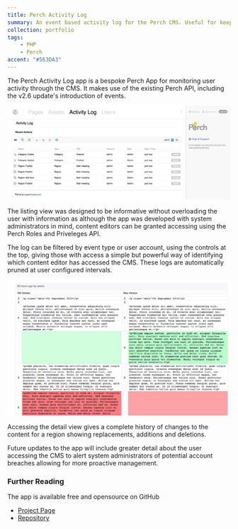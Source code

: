 ```yaml
---
title: Perch Activity Log
summary: An event based activity log for the Perch CMS. Useful for keeping track which content editors have published changes and viewing the historical differences.
collection: portfolio
tags: 
    - PHP
    - Perch
accent: "#563DA3"
---
```


The Perch Activity Log app is a bespoke Perch App for monitoring user activity through the CMS. It makes use of the existing Perch API, including the v2.6 update's introduction of events.

![Log Index](/images/portfolio/perch-activity-log/log-index.png)

The listing view was designed to be informative without overloading the user with information as although the app was developed with system administrators in mind, content editors can be granted accessing using the Perch Roles and Priveleges API. 

The log can be filtered by event type or user account, using the controls at the top, giving those with access a simple but powerful way of identifying which content editor has accessed the CMS. These logs are automatically pruned at user configured intervals.

![Detail View](/images/portfolio/perch-activity-log/detail-view.png)

Accessing the detail view gives a complete history of changes to the content for a region showing replacements, additions and deletions.

Future updates to the app will include greater detail about the user accessing the CMS to alert system administrators of potential account breaches allowing for more proactive management.

### Further Reading

The app is available free and opensource on GitHub

* [Project Page](http://perch-log.jameswigger.co.uk)
* [Repository](https://github.com/Jamesyps/Perch-Activity-Log)
